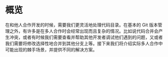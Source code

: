 # 概览

在和他人合作开发的时候，需要我们更灵活地处理代码目录。在基本的 Git 版本管理之外，有许多是在多人合作时会经常出现而且复杂的情况。比如说代码合并会产生冲突，或者有时候我们需要查看并帮助其他开发者调试他们遇到的问题，又或者我们需要将修改选择性地合并到其他分支上等。接下来我们将介绍实际多人合作中可能出现的棘手场景，并提供不同的解决方案。